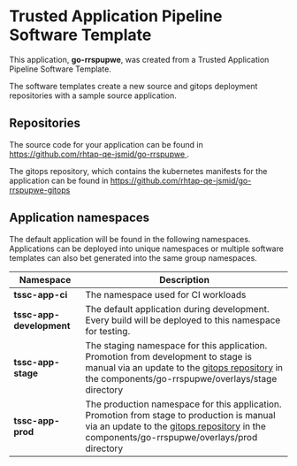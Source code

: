 # Trusted Application Pipeline Software Template

This application, **go-rrspupwe**, was created from a Trusted Application Pipeline Software Template.

The software templates create a new source and gitops deployment repositories with a sample source application. 

## Repositories

The source code for your application can be found in [https://github.com/rhtap-qe-jsmid/go-rrspupwe ](https://github.com/rhtap-qe-jsmid/go-rrspupwe ).
 
The gitops repository, which contains the kubernetes manifests for the application can be found in 
[https://github.com/rhtap-qe-jsmid/go-rrspupwe-gitops ](https://github.com/rhtap-qe-jsmid/go-rrspupwe-gitops ) 

## Application namespaces 

The default application will be found in the following namespaces. Applications can be deployed into unique namespaces or multiple software templates can also bet generated into the same group namespaces.  

|  Namespace   |  Description   |  
| -------- | -------- |
| **tssc-app-ci** | The namespace used for CI workloads |
| **tssc-app-development** | The default application during development. Every build will be deployed to this namespace for testing. |
| **tssc-app-stage** | The staging namespace for this application. Promotion from development to stage is manual via an update to the [gitops repository](https://github.com/rhtap-qe-jsmid/go-rrspupwe-gitops ) in the components/go-rrspupwe/overlays/stage directory |
| **tssc-app-prod** | The production namespace for this application. Promotion from stage to production is manual via an update to the [gitops repository](https://github.com/rhtap-qe-jsmid/go-rrspupwe-gitops ) in the components/go-rrspupwe/overlays/prod directory |